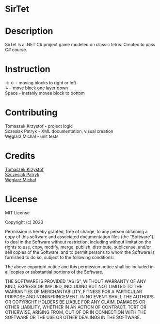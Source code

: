 # SirTet

# Description
SirTet is a .NET C# project game modeled on classic tetris. Created to pass C# course. 

# Instruction
&#8594; &#8592; - moving blocks to right or left  
&#8595; - move block one layer down  
Space - instanly movee block to bottom  

# Contributing
Tomaszek Krzystof - project logic  
Sczesiak Patryk - XML documentation, visual creation  
Węglarz Michał - unit tests 

# Credits
[Tomaszek Krzystof](https://github.com/KrzysztofTomaszek)</br>
[Szczesiak Patryk](https://github.com/Sheercan984)</br>
[Węglarz Michał](https://github.com/morteify)</br>

# License
MIT License

Copyright (c) 2020

Permission is hereby granted, free of charge, to any person obtaining a copy
of this software and associated documentation files (the "Software"), to deal
in the Software without restriction, including without limitation the rights
to use, copy, modify, merge, publish, distribute, sublicense, and/or sell
copies of the Software, and to permit persons to whom the Software is
furnished to do so, subject to the following conditions:

The above copyright notice and this permission notice shall be included in all
copies or substantial portions of the Software.

THE SOFTWARE IS PROVIDED "AS IS", WITHOUT WARRANTY OF ANY KIND, EXPRESS OR
IMPLIED, INCLUDING BUT NOT LIMITED TO THE WARRANTIES OF MERCHANTABILITY,
FITNESS FOR A PARTICULAR PURPOSE AND NONINFRINGEMENT. IN NO EVENT SHALL THE
AUTHORS OR COPYRIGHT HOLDERS BE LIABLE FOR ANY CLAIM, DAMAGES OR OTHER
LIABILITY, WHETHER IN AN ACTION OF CONTRACT, TORT OR OTHERWISE, ARISING FROM,
OUT OF OR IN CONNECTION WITH THE SOFTWARE OR THE USE OR OTHER DEALINGS IN THE
SOFTWARE.
